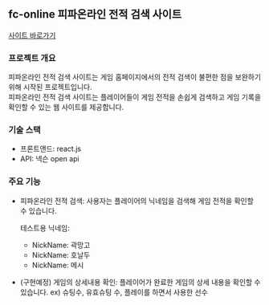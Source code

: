 ## fc-online 피파온라인 전적 검색 사이트
<a href="https://fc-online-85987.web.app/">사이트 바로가기</a>
### 프로젝트 개요
피파온라인 전적 검색 사이트는 게임 홈페이지에서의 전적 검색이 불편한 점을 보완하기 위해 시작된 프로젝트입니다.<br>
피파온라인 전적 검색 사이트는 플레이어들이 게임 전적을 손쉽게 검색하고 게임 기록을 확인할 수 있는 웹 사이트를 제공합니다.

### 기술 스택
- 프론트앤드: react.js
- API: 넥슨 open api

### 주요 기능
- 피파온라인 전적 검색: 사용자는 플레이어의 닉네임을 검색해 게임 전적을 확인할 수 있습니다.

  테스트용 닉네임:
  - NickName: 곽망고
  - NickName: 호날두
  - NickName: 메시

- (구현예정) 게임의 상세내용 확인: 플레이어가 완료한 게임의 상세 내용을 확인할 수 있습니다. 
  ex) 슈팅수, 유효슈팅 수, 플레이를 하면서 사용한 선수

